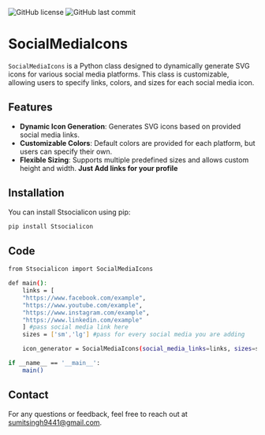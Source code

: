 ![GitHub license](https://img.shields.io/github/license/RAJPUTRoCkStAr/Streamlit-socialmedia) ![GitHub last commit](https://img.shields.io/github/last-commit/RAJPUTRoCkStAr/Streamlit-socialmedia)
# SocialMediaIcons

`SocialMediaIcons` is a Python class designed to dynamically generate SVG icons for various social media platforms. This class is customizable, allowing users to specify links, colors, and sizes for each social media icon.

## Features

- **Dynamic Icon Generation**: Generates SVG icons based on provided social media links.
- **Customizable Colors**: Default colors are provided for each platform, but users can specify their own.
- **Flexible Sizing**: Supports multiple predefined sizes and allows custom height and width.
               **Just Add links for your profile**


## Installation

You can install Stsocialicon using pip:

```bash
pip install Stsocialicon
```
## Code
```bash
from Stsocialicon import SocialMediaIcons

def main():
    links = [
    "https://www.facebook.com/example",
    "https://www.youtube.com/example",
    "https://www.instagram.com/example",
    "https://www.linkedin.com/example"
    ] #pass social media link here
    sizes = ['sm','lg'] #pass for every social media you are adding

    icon_generator = SocialMediaIcons(social_media_links=links, sizes=sizes).generate_icons()

if __name__ == '__main__':
    main()

```

## Contact
For any questions or feedback, feel free to reach out at [sumitsingh9441@gmail.com](mailto:sumitsingh9441@gmail.com).